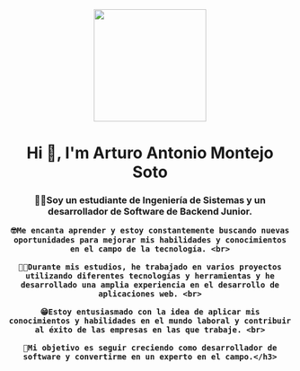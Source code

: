 <div id="header" align="center" >
<img src="https://media.giphy.com/media/qgQUggAC3Pfv687qPC/giphy.gif" width="200">

<h1 align="center">Hi 👋, I'm Arturo Antonio Montejo Soto</h1>

<h3 align="center">👨‍🎓Soy un estudiante de Ingeniería de Sistemas y un desarrollador de Software de Backend Junior.<br>

    🤓Me encanta aprender y estoy constantemente buscando nuevas oportunidades para mejorar mis habilidades y conocimientos en el campo de la tecnología. <br>
    
    👨‍💻Durante mis estudios, he trabajado en varios proyectos utilizando diferentes tecnologías y herramientas y he desarrollado una amplia experiencia en el desarrollo de aplicaciones web. <br>
    
    😁Estoy entusiasmado con la idea de aplicar mis conocimientos y habilidades en el mundo laboral y contribuir al éxito de las empresas en las que trabaje. <br>
    
    🎯Mi objetivo es seguir creciendo como desarrollador de software y convertirme en un experto en el campo.</h3>

</div>
